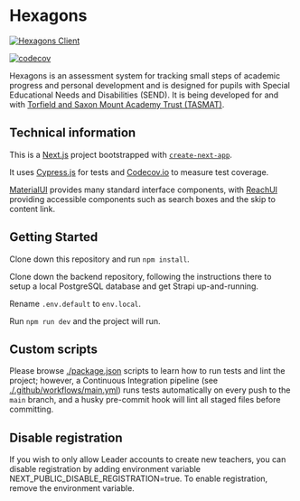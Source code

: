 # Hexagons

[![Hexagons Client](https://img.shields.io/endpoint?url=https://dashboard.cypress.io/badge/detailed/pueiyd&style=flat&logo=cypress)](https://dashboard.cypress.io/projects/pueiyd/runs)

[![codecov](https://codecov.io/gh/aliblackwell/hexagons/branch/main/graph/badge.svg?token=EVAO1I6V6B)](https://codecov.io/gh/aliblackwell/hexagons)

Hexagons is an assessment system for tracking small steps of academic progress and personal development and is designed for pupils with Special Educational Needs and Disabilities (SEND). It is being developed for and with [Torfield and Saxon Mount Academy Trust (TASMAT)](http://torfield-saxonmount.com/).

## Technical information

This is a [Next.js](https://nextjs.org/) project bootstrapped with [`create-next-app`](https://github.com/vercel/next.js/tree/canary/packages/create-next-app).

It uses [Cypress.js](https://www.cypress.io/) for tests and [Codecov.io](https://about.codecov.io/) to measure test coverage.

[MaterialUI](https://material-ui.com/) provides many standard interface components, with [ReachUI](https://reach.tech/) providing accessible components such as search boxes and the skip to content link.

## Getting Started

Clone down this repository and run `npm install`.

Clone down the backend repository, following the instructions there to setup a local PostgreSQL database and get Strapi up-and-running.

Rename `.env.default` to `env.local`.

Run `npm run dev` and the project will run.

## Custom scripts

Please browse [./package.json](package.json) scripts to learn how to run tests and lint the project; however, a Continuous Integration pipeline (see [./.github/workflows/main.yml](.github/workflows/main.yml)) runs tests automatically on every push to the `main` branch, and a husky pre-commit hook will lint all staged files before committing.

## Disable registration

If you wish to only allow Leader accounts to create new teachers, you can disable registration by adding environment variable NEXT_PUBLIC_DISABLE_REGISTRATION=true. To enable registration, remove the environment variable.

